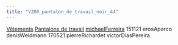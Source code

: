 ```yaml
---
title: "V280_pantalon_de_travail_noir_44"
---
```


[Vêtements](notes/equipements/L_Vetements.md) [Pantalons de travail](notes/equipements/vetements/V_PantalonsDeTravail.md) [michaelFerreira](notes/equipements/vetements/michaelFerreira.md)
151121 erosAparco
denisWeidmann
170521 pierreRichardet
victorDiasPereira
